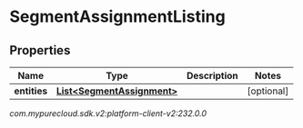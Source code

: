 # SegmentAssignmentListing


## Properties

| Name | Type | Description | Notes |
| ------------ | ------------- | ------------- | ------------- |
| **entities** | [**List&lt;SegmentAssignment&gt;**](SegmentAssignment) |  |  [optional] |




_com.mypurecloud.sdk.v2:platform-client-v2:232.0.0_
